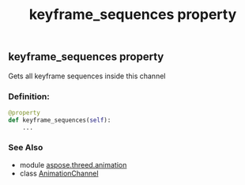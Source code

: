 ﻿---
title: keyframe_sequences property
second_title: Aspose.3D for Python via .NET API References
description: 
type: docs
weight: 60
url: /python-net/aspose.threed.animation/animationchannel/keyframe_sequences/
is_root: false
---

## keyframe_sequences property


Gets all keyframe sequences inside this channel
### Definition:
```python
@property
def keyframe_sequences(self):
    ...
```

### See Also
* module [aspose.threed.animation](../../)
* class [AnimationChannel](/3d/python-net/aspose.threed.animation/animationchannel)
